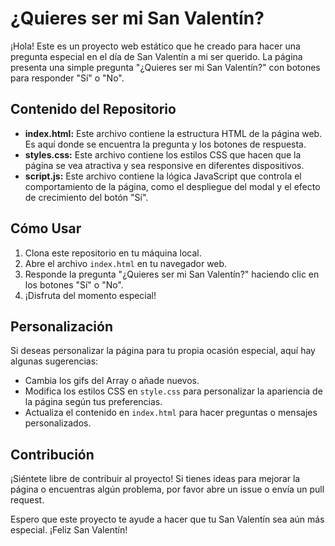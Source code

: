 # ¿Quieres ser mi San Valentín?

¡Hola! Este es un proyecto web estático que he creado para hacer una pregunta especial en el día de San Valentín a mi ser querido. La página presenta una simple pregunta "¿Quieres ser mi San Valentín?" con botones para responder "Sí" o "No".

## Contenido del Repositorio

- **index.html:** Este archivo contiene la estructura HTML de la página web. Es aquí donde se encuentra la pregunta y los botones de respuesta.
- **styles.css:** Este archivo contiene los estilos CSS que hacen que la página se vea atractiva y sea responsive en diferentes dispositivos.
- **script.js:** Este archivo contiene la lógica JavaScript que controla el comportamiento de la página, como el despliegue del modal y el efecto de crecimiento del botón "Sí".

## Cómo Usar

1. Clona este repositorio en tu máquina local.
2. Abre el archivo `index.html` en tu navegador web.
3. Responde la pregunta "¿Quieres ser mi San Valentín?" haciendo clic en los botones "Sí" o "No".
4. ¡Disfruta del momento especial!

## Personalización

Si deseas personalizar la página para tu propia ocasión especial, aquí hay algunas sugerencias:

- Cambia los gifs del Array o añade nuevos.
- Modifica los estilos CSS en `style.css` para personalizar la apariencia de la página según tus preferencias.
- Actualiza el contenido en `index.html` para hacer preguntas o mensajes personalizados.

## Contribución

¡Siéntete libre de contribuir al proyecto! Si tienes ideas para mejorar la página o encuentras algún problema, por favor abre un issue o envía un pull request.

Espero que este proyecto te ayude a hacer que tu San Valentín sea aún más especial. ¡Feliz San Valentín!


